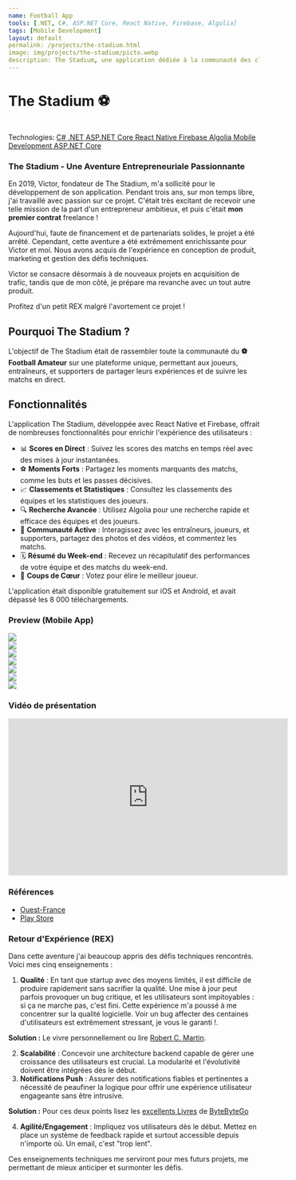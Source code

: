 ```yaml
---
name: Football App
tools: [.NET, C#, ASP.NET Core, React Native, Firebase, Algolia]
tags: [Mobile Development]
layout: default
permalink: /projects/the-stadium.html
image: img/projects/the-stadium/picto.webp
description: The Stadium, une application dédiée à la communauté des clubs de football amateurs en Bretagne.
---
```


# The Stadium ⚽

<link
  rel="stylesheet"
  href="https://cdn.jsdelivr.net/npm/swiper@11/swiper-bundle.min.css"
/>
<script src="https://cdn.jsdelivr.net/npm/swiper@11/swiper-bundle.min.js"></script>
<p class="post-metadata text-muted">
 <br>Technologies: 
 <a class="text-decoration-none no-underline" href="/{{ site.baseurl }}projects/tools#C#">
    <span class="tag badge badge-pill text-primary border border-primary">C#</span>
</a>
<a class="text-decoration-none no-underline" href="/{{ site.baseurl }}projects/tools#.NET">
    <span class="tag badge badge-pill text-primary border border-primary">.NET</span>
</a>
<a class="text-decoration-none no-underline" href="/{{ site.baseurl }}projects/tools#aASP.NET Core">
    <span class="tag badge badge-pill text-primary border border-primary">ASP.NET Core</span>
</a>
<a class="text-decoration-none no-underline" href="/{{ site.baseurl }}projects/tools#react-native">
    <span class="tag badge badge-pill text-primary border border-primary">React Native</span>
</a>
<a class="text-decoration-none no-underline" href="/{{ site.baseurl }}projects/tools#firebase">
    <span class="tag badge badge-pill text-primary border border-primary">Firebase</span>
</a>
<a class="text-decoration-none no-underline" href="/{{ site.baseurl }}projects/tools#algolia">
    <span class="tag badge badge-pill text-primary border border-primary">Algolia</span>
</a>
<a class="text-decoration-none no-underline" href="/{{ site.baseurl }}projects/tools#mobile-development">
    <span class="tag badge badge-pill text-primary border border-primary">Mobile Development</span>
</a>
<a class="text-decoration-none no-underline" href="/{{ site.baseurl }}projects/tools#ASP.NET Core">
    <span class="tag badge badge-pill text-primary border border-primary">ASP.NET Core</span>
</a>

</p>

### The Stadium - Une Aventure Entrepreneuriale Passionnante

En 2019, Victor, fondateur de The Stadium, m'a sollicité pour le développement de son application. Pendant trois ans, sur mon temps libre, j'ai travaillé avec passion sur ce projet. C'était très excitant de recevoir une telle mission de la part d'un entrepreneur ambitieux, et puis c'était **mon premier contrat** freelance !

Aujourd'hui, faute de financement et de partenariats solides, le projet a été arrêté.
Cependant, cette aventure a été extrêmement enrichissante pour Victor et moi. Nous avons acquis de l'expérience en conception de produit, marketing et gestion des défis techniques. 

Victor se consacre désormais à de nouveaux projets en acquisition de trafic, 
tandis que de mon côté, je prépare ma revanche avec un tout autre produit.

Profitez d'un petit REX malgré l'avortement ce projet !

## Pourquoi The Stadium ?
L'objectif de The Stadium était de rassembler toute la communauté du **⚽ Football Amateur** sur une plateforme unique, permettant aux joueurs, entraîneurs, et supporters de partager leurs expériences et de suivre les matchs en direct.

## Fonctionnalités
L'application The Stadium, développée avec React Native et Firebase, offrait de nombreuses fonctionnalités pour enrichir l'expérience des utilisateurs :

- 📊 **Scores en Direct** : Suivez les scores des matchs en temps réel avec des mises à jour instantanées.
- ⚽ **Moments Forts** : Partagez les moments marquants des matchs, comme les buts et les passes décisives.
- 📈 **Classements et Statistiques** : Consultez les classements des équipes et les statistiques des joueurs.
- 🔍 **Recherche Avancée** : Utilisez Algolia pour une recherche rapide et efficace des équipes et des joueurs.
- 👥 **Communauté Active** : Interagissez avec les entraîneurs, joueurs, et supporters, partagez des photos et des vidéos, et commentez les matchs.
- 🗓️ **Résumé du Week-end** : Recevez un récapitulatif des performances de votre équipe et des matchs du week-end.
- 👥 **Coups de Cœur** : Votez pour élire le meilleur joueur.

L'application était disponible gratuitement sur iOS et Android, et avait dépassé les 8 000 téléchargements.

### Preview (Mobile App)
<div class="swiper">
  <!-- Additional required wrapper -->
  <div class="swiper-wrapper">
    <!-- Slides -->
    <div class="swiper-slide"><img heigth src="/{{ site.baseurl }}img/projects/the-stadium/the-stadium-app-1.webp"/> </div>
    <div class="swiper-slide"><img  src="/{{ site.baseurl }}img/projects/the-stadium/the-stadium-app-5.webp"/> </div>
    <div class="swiper-slide"><img  src="/{{ site.baseurl }}img/projects/the-stadium/the-stadium-app-2.webp"/> </div>
    <div class="swiper-slide"><img  src="/{{ site.baseurl }}img/projects/the-stadium/the-stadium-app-4.webp"/> </div>
    <div class="swiper-slide"><img  src="/{{ site.baseurl }}img/projects/the-stadium/the-stadium-app-6.webp"/> </div>
    <div class="swiper-slide"><img  src="/{{ site.baseurl }}img/projects/the-stadium/the-stadium-app-7.webp"/> </div>
    <div class="swiper-slide"><img  src="/{{ site.baseurl }}img/projects/the-stadium/the-stadium-app-8.webp"/> </div>
  </div>
  <!-- If we need pagination -->
  <div class="swiper-pagination"></div>

  <div class="swiper-button-prev"></div>
  <div class="swiper-button-next"></div>
</div>



### Vidéo de présentation

<iframe width="560" height="315" src="https://www.youtube.com/embed/VpVXYh3vXUo?si=LGUyUvDxHkE5pJJd" title="YouTube video player" frameborder="0" allow="accelerometer; autoplay; clipboard-write; encrypted-media; gyroscope; picture-in-picture; web-share" referrerpolicy="strict-origin-when-cross-origin" allowfullscreen></iframe>

### Références
- [Ouest-France](https://www.ouest-france.fr/bretagne/rennes-35000/football-a-27-ans-ce-rennais-a-cree-une-appli-pour-suivre-les-clubs-amateurs-bretons-e48fcf64-d070-11ec-9a5d-1e5046ed7ce7)
- [Play Store](https://play.google.com/store/apps/details?id=com.thestadium)

### Retour d'Expérience (REX)

Dans cette aventure j'ai beaucoup appris des défis techniques rencontrés.
Voici mes cinq enseignements :

1. **Qualité** : En tant que startup avec des moyens limités, il est difficile de produire rapidement sans sacrifier la qualité. 
Une mise à jour peut parfois provoquer un bug critique, et les utilisateurs sont impitoyables : si ça ne marche pas, c'est fini.
Cette expérience m'a poussé à me concentrer sur la qualité logicielle. 
Voir un bug affecter des centaines d'utilisateurs est extrêmement stressant, je vous le garanti !.

**Solution :** Le vivre personnellement ou lire [Robert C. Martin](https://www.amazon.fr/Architecture-logicielle-propre-Robert-C-Martin/dp/2326002679).

2. **Scalabilité** : Concevoir une architecture backend capable de gérer une croissance des utilisateurs est crucial. La modularité et l'évolutivité doivent être intégrées dès le début.
3. **Notifications Push** : Assurer des notifications fiables et pertinentes a nécessité de peaufiner la logique pour offrir une expérience utilisateur engageante sans être intrusive.

  **Solution :** Pour ces deux points lisez les [excellents Livres](https://www.amazon.fr/System-Design-Interview-insiders-Second/dp/B08CMF2CQF) de [ByteByteGo](https://bytebytego.com/)

4. **Agilité/Engagement** : Impliquez vos utilisateurs dès le début. Mettez en place un système de feedback rapide et surtout accessible depuis n'importe où. Un email, c'est "trop lent".

Ces enseignements techniques me serviront pour mes futurs projets, me permettant de mieux anticiper et surmonter les défis.


<script>
  const swiper = new Swiper('.swiper', {
  // Optional parameters
  direction: 'horizontal',
  loop: true,
  slidesPerView: 2,
  spaceBetween: 15,
  centerSlide: 'true',
  fade: 'true',
  pagination: {
      el: ".swiper-pagination",
      clickable: true,
      dynamicBullets: true,
  },
  navigation: {
      nextEl: ".swiper-button-next",
      prevEl: ".swiper-button-prev",
  },
  breakpoints:{
        0: {
            slidesPerView: 1,
        },
        520: {
            slidesPerView: 2,
        },
        1024: {
            slidesPerView: 3,
        },
    },

});
  </script>